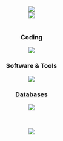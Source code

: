 <div id="banner" align="center">
  <a href="https://github.com/Akshay090/svg-banners">
    <img src="https://svg-banners.vercel.app/api?type=luminance&text1=>%20honeypot25&width=500&height=100" />
  </a>
  </br>

  <a href="https://linkedin.com/in/andrea-mura-0">
    <img src="https://img.shields.io/badge/LinkedIn-blue?style=for-the-badge&logo=linkedin&logoColor=white"/>
  </a>

</div>
</br>

<div id="icons" align="center">

  <p id="coding">
    <h3>Coding</h3>
    <a href="https://skillicons.dev">
      <!-- html,css,js -->
      <img src="https://skillicons.dev/icons?i=py,c,kotlin,cs,bash,regex" />
    </a>
  </p>

  <p id="software">
    <h3>Software & Tools</h3>
    <a href="https://skillicons.dev">
      <img src="https://skillicons.dev/icons?i=linux,vscode,vim,androidstudio,git,docker,md,latex" />
  </p>

  <p id="databases">
    <h3>Databases</h3>
    <a href="https://skillicons.dev">
      <img src="https://skillicons.dev/icons?i=mysql,postgresql,sqlite" />
    </a>
  </p>
  </br>

</div>
</br>

<div id="views" align="center">
  <a href="https://github.com/honeypot25">
    <img src="https://komarev.com/ghpvc/?username=honeypot25&style=flat-square&color=blue" align="center"/>
  </a>
</div>
